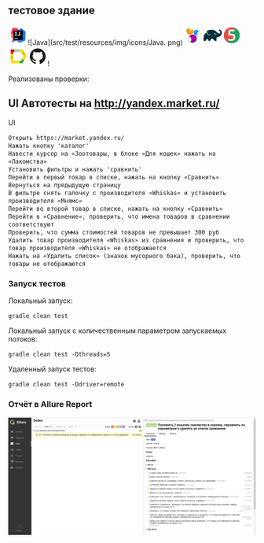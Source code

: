 
## тестовое здание

![Intelij_IDEA](src/test/resources/img/icons/Intelij_IDEA.png)![Java](src/test/resources/img/icons/Java.
png)![Selenide](src/test/resources/img/icons/Selenide.png)![Gradle](src/test/resources/img/icons/Gradle.png)![JUnit5](src/test/resources/img/icons/JUnit5.png)![Allure Report](src/test/resources/img/icons/Allure_Report.png)![Github](src/test/resources/img/icons/Github.png)!

Реализованы проверки:

## UI Автотесты на http://yandex.market.ru/

UI

    Открыть https://market.yandex.ru/
    Нажать кнопку 'каталог'
    Навести курсор на «Зоотовары, в блоке «Для кошек» нажать на «Лакомства»
    Установить фильтры и нажать 'сравнить'
    Перейти в первый товар в списке, нажать на кнопку «Сравнить»
    Вернуться на предыдущую страницу
    В фильтре снять галочку с производителя «Whiskas» и установить производителя «Мнямс»
    Перейти во второй товар в списке, нажать на кнопку «Сравнить» 
    Перейти в «Сравнение», проверить, что имена товаров в сравнении соответствуют
    Проверить, что сумма стоимостей товаров не превышает 300 руб
    Удалить товар производителя «Whiskas» из сравнения и проверить, что товар производителя «Whiskas» не отображается
    Нажать на «Удалить список» (значок мусорного бака), проверить, что товары не отображаются 



### Запуск тестов

Локальный запуск:

    gradle clean test

Локальный запуск с количественным параметром запускаемых потоков:

    gradle clean test -Dthreads=5

Удаленный запуск тестов:

    gradle clean test -Ddriver=remote


### Отчёт в Allure Report
![Allure](src/test/resources/img/allure_report.PNG)

